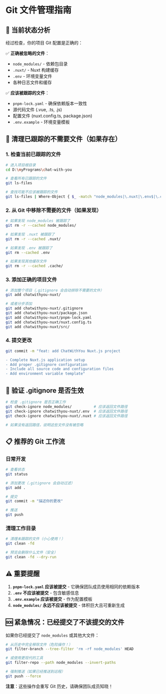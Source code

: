 # Git 文件管理指南

## 🎯 当前状态分析

经过检查，你的项目 Git 配置是正确的：

✅ **正确被忽略的文件**：
- `node_modules/` - 依赖包目录
- `.nuxt/` - Nuxt 构建缓存
- `.env` - 环境变量文件
- 各种日志文件和缓存

✅ **应该被跟踪的文件**：
- `pnpm-lock.yaml` - 确保依赖版本一致性
- 源代码文件 (.vue, .ts, .js)
- 配置文件 (nuxt.config.ts, package.json)
- `.env.example` - 环境变量模板

## 🧹 清理已跟踪的不需要文件（如果存在）

### 1. 检查当前已跟踪的文件
```bash
# 进入项目根目录
cd D:\myPrograms\chat-with-you

# 查看所有已跟踪的文件
git ls-files

# 查找可能不应该被跟踪的文件
git ls-files | Where-Object { $_ -match "node_modules|\.nuxt|\.env$|\.cache" }
```

### 2. 从 Git 中移除不需要的文件（如果发现）
```bash
# 如果发现 node_modules 被跟踪了
git rm -r --cached node_modules/

# 如果发现 .nuxt 被跟踪了
git rm -r --cached .nuxt/

# 如果发现 .env 被跟踪了
git rm --cached .env

# 如果发现其他缓存文件
git rm -r --cached .cache/
```

### 3. 添加正确的项目文件
```bash
# 添加整个项目（.gitignore 会自动排除不需要的文件）
git add chatwithyou-nuxt/

# 或者分步添加
git add chatwithyou-nuxt/.gitignore
git add chatwithyou-nuxt/package.json
git add chatwithyou-nuxt/pnpm-lock.yaml
git add chatwithyou-nuxt/nuxt.config.ts
git add chatwithyou-nuxt/src/
```

### 4. 提交更改
```bash
git commit -m "feat: add ChatWithYou Nuxt.js project

- Complete Nuxt.js application setup
- Add proper .gitignore configuration
- Include all source code and configuration files
- Add environment variable template"
```

## 🔧 验证 .gitignore 是否生效

```bash
# 检查 .gitignore 是否正确工作
git check-ignore node_modules/          # 应该返回文件路径
git check-ignore chatwithyou-nuxt/.env  # 应该返回文件路径
git check-ignore chatwithyou-nuxt/.nuxt # 应该返回文件路径

# 如果没有返回路径，说明这些文件没有被忽略
```

## 📋 推荐的 Git 工作流

### 日常开发
```bash
# 查看状态
git status

# 添加更改（.gitignore 会自动过滤）
git add .

# 提交
git commit -m "描述你的更改"

# 推送
git push
```

### 清理工作目录
```bash
# 清理未跟踪的文件（小心使用！）
git clean -fd

# 预览会删除什么文件（安全）
git clean -fd --dry-run
```

## ⚠️ 重要提醒

1. **`pnpm-lock.yaml` 应该被提交** - 它确保团队成员使用相同的依赖版本
2. **`.env` 不应该被提交** - 包含敏感信息
3. **`.env.example` 应该被提交** - 作为配置模板
4. **`node_modules/` 永远不应该被提交** - 体积巨大且可重新生成

## 🆘 紧急情况：已经提交了不该提交的文件

如果你已经提交了 `node_modules` 或其他大文件：

```bash
# 从历史中完全移除文件（危险操作！）
git filter-branch --tree-filter 'rm -rf node_modules' HEAD

# 或使用更现代的工具
git filter-repo --path node_modules --invert-paths

# 强制推送（如果已经推送到远程）
git push --force
```

**注意**：这些操作会重写 Git 历史，请确保团队成员知晓！